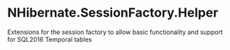 # NHibernate.SessionFactory.Helper
Extensions for the session factory to allow basic functionality and support for SQL2016 Temporal tables
